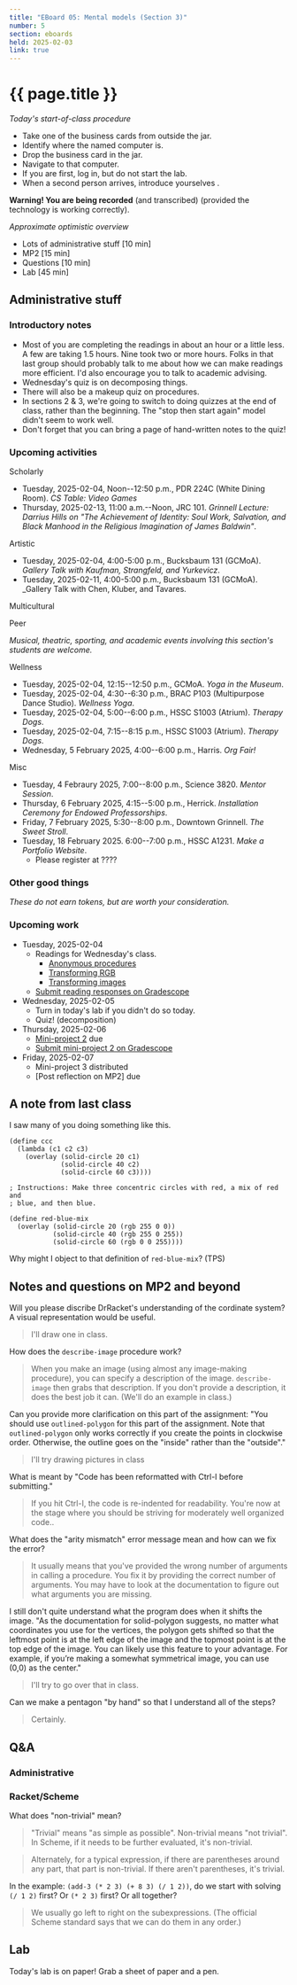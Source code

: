 ```yaml
---
title: "EBoard 05: Mental models (Section 3)"
number: 5
section: eboards
held: 2025-02-03
link: true
---
```

# {{ page.title }}

_Today's start-of-class procedure_

* Take one of the business cards from outside the jar.
* Identify where the named computer is.
* Drop the business card in the jar.
* Navigate to that computer.
* If you are first, log in, but do not start the lab.
* When a second person arrives, introduce yourselves .

**Warning! You are being recorded** (and transcribed) (provided the technology
is working correctly).

_Approximate optimistic overview_

* Lots of administrative stuff [10 min]
* MP2 [15 min]
* Questions [10 min]
* Lab [45 min]

Administrative stuff
--------------------

### Introductory notes

* Most of you are completing the readings in about an hour or a little
  less. A few are taking 1.5 hours. Nine took two or more hours. Folks in
  that last group should probably talk to me about how we can make readings
  more efficient. I'd also encourage you to talk to academic advising.
* Wednesday's quiz is on decomposing things.
* There will also be a makeup quiz on procedures.
* In sections 2 & 3, we're going to switch to doing quizzes at the end
  of class, rather than the beginning. The "stop then start again" model
  didn't seem to work well.
* Don't forget that you can bring a page of hand-written notes to the quiz!

### Upcoming activities

Scholarly

* Tuesday, 2025-02-04, Noon--12:50 p.m., PDR 224C (White Dining Room).
  _CS Table: Video Games_
* Thursday, 2025-02-13, 11:00 a.m.--Noon, JRC 101.
  _Grinnell Lecture: Darrius Hills on "The Achievement of Identity: Soul Work, Salvation, and Black Manhood in the Religious Imagination of James Baldwin"_.

Artistic

* Tuesday, 2025-02-04, 4:00-5:00 p.m., Bucksbaum 131 (GCMoA).
  _Gallery Talk with Kaufman, Strangfeld, and Yurkevicz_.
* Tuesday, 2025-02-11, 4:00-5:00 p.m., Bucksbaum 131 (GCMoA).
  _Gallery Talk with Chen, Kluber, and Tavares.

Multicultural

Peer

_Musical, theatric, sporting, and academic events involving this section's
students are welcome._

Wellness

* Tuesday, 2025-02-04, 12:15--12:50 p.m., GCMoA.
  _Yoga in the Museum_.
* Tuesday, 2025-02-04, 4:30--6:30 p.m., BRAC P103 (Multipurpose Dance Studio).
  _Wellness Yoga_.
* Tuesday, 2025-02-04, 5:00--6:00 p.m., HSSC S1003 (Atrium).
  _Therapy Dogs_.
* Tuesday, 2025-02-04, 7:15--8:15 p.m., HSSC S1003 (Atrium).
  _Therapy Dogs_.
* Wednesday, 5 February 2025, 4:00--6:00 p.m., Harris.
  _Org Fair!_

Misc

* Tuesday, 4 Febraury 2025, 7:00--8:00 p.m., Science 3820.
  _Mentor Session_.
* Thursday, 6 February 2025, 4:15--5:00 p.m., Herrick.
  _Installation Ceremony for Endowed Professorships_.
* Friday, 7 February 2025, 5:30--8:00 p.m., Downtown Grinnell.
  _The Sweet Stroll_.
* Tuesday, 18 February 2025. 6:00--7:00 p.m., HSSC A1231.
  _Make a Portfolio Website_.
    * Please register at ????

### Other good things

_These do not earn tokens, but are worth your consideration._

### Upcoming work

* Tuesday, 2025-02-04
    * Readings for Wednesday's class.
        * [Anonymous procedures](../readings/anonymous-procedures)
        * [Transforming RGB](../readings/transforming-rgb)
        * [Transforming images](../readings/transforming-images)
    * [Submit reading responses on Gradescope](https://www.gradescope.com/courses/948769/assignments/5717112)
* Wednesday, 2025-02-05
    * Turn in today's lab if you didn't do so today.
    * Quiz! (decomposition)
* Thursday, 2025-02-06
    * [Mini-project 2](../mps/mp02) due
    * [Submit mini-project 2 on Gradescope](https://www.gradescope.com/courses/948769/assignments/5717086)
* Friday, 2025-02-07
    * Mini-project 3 distributed
    * [Post reflection on MP2] due

A note from last class
----------------------

I saw many of you doing something like this.

```
(define ccc
  (lambda (c1 c2 c3)
    (overlay (solid-circle 20 c1)
             (solid-circle 40 c2)
             (solid-circle 60 c3))))

; Instructions: Make three concentric circles with red, a mix of red and
; blue, and then blue.

(define red-blue-mix
  (overlay (solid-circle 20 (rgb 255 0 0))
           (solid-circle 40 (rgb 255 0 255))
           (solid-circle 60 (rgb 0 0 255))))
```

Why might I object to that definition of `red-blue-mix`? (TPS)

Notes and questions on MP2 and beyond
-------------------------------------

Will you please discribe DrRacket's understanding of the cordinate system? A visual representation would be useful.

> I'll draw one in class.

How does the `describe-image` procedure work?

> When you make an image (using almost any image-making procedure), you can specify a description of the image. `describe-image` then grabs that description. If you don't provide a description, it does the best job it can. (We'll do an example in class.)

Can you provide more clarification on this part of the assignment: "You should use `outlined-polygon` for this part of the assignment. Note that `outlined-polygon` only works correctly if you create the points in clockwise order. Otherwise, the outline goes on the "inside" rather than the "outside"."

> I'll try drawing pictures in class

What is meant by "Code has been reformatted with Ctrl-I before submitting."

> If you hit Ctrl-I, the code is re-indented for readability. You're now at the stage where you should be striving for moderately well organized code..

What does the "arity mismatch" error message mean and how can we fix the error?

> It usually means that you've provided the wrong number of arguments in calling a procedure. You fix it by providing the correct number of arguments. You may have to look at the documentation to figure out what arguments you are missing.

I still don't quite understand what the program does when it shifts the image. "As the documentation for solid-polygon suggests, no matter what coordinates you use for the vertices, the polygon gets shifted so that the leftmost point is at the left edge of the image and the topmost point is at the top edge of the image. You can likely use this feature to your advantage. For example, if you’re making a somewhat symmetrical image, you can use (0,0) as the center."

> I'll try to go over that in class.

Can we make a pentagon "by hand" so that I understand all of the steps?

> Certainly.

Q&A
---

### Administrative

### Racket/Scheme

What does "non-trivial" mean?

> "Trivial" means "as simple as possible". Non-trivial means "not trivial". 
  In Scheme, if it needs to be further evaluated, it's non-trivial.

> Alternately, for a typical expression, if there are parentheses around
  any part, that part is non-trivial. If there aren't parentheses, it's
  trivial.

In the example: `(add-3 (* 2 3) (+ 8 3) (/ 1 2))`, do we start with solving 
`(/ 1 2)` first? Or `(* 2 3)` first? Or all together?

> We usually go left to right on the subexpressions. 
  (The official Scheme standard says that we can do them in any order.)

## Lab

Today's lab is on paper! Grab a sheet of paper and a pen.
